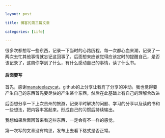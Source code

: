 ```yaml
---

layout: post

title: 博客的第三篇文章

categories: [Life]

---
```




很多次都想写一些东西，记录一下当时的心路历程，每一次都心血来潮，记录了一两次去忙其他事情就忘记这回事了。后面想来应该觉得应该定时的提醒自己，是否该记录了，这周你学到了什么，有什么感动自己的事情，读了什么书。



#### 后面要写

首先，感谢[manateelazycat](https://manateelazycat.github.io/)，github的上分享让我有了分享的冲动。我也觉得要产生自己的东西首先要尽快的产生某个东西，然后在此基础上有自己的理解合改进



后面想分享一下上次贵州的旅游，记录平时解决的问题、学习的分享以及读的书和一些想法，把内容丰富起来，形成自己的习惯后持续输出。



我想如果后面回首来看这些东西，一定会有不一样的感觉。



第一次写的文章没有构思，发布上去看下格式是否正常。
